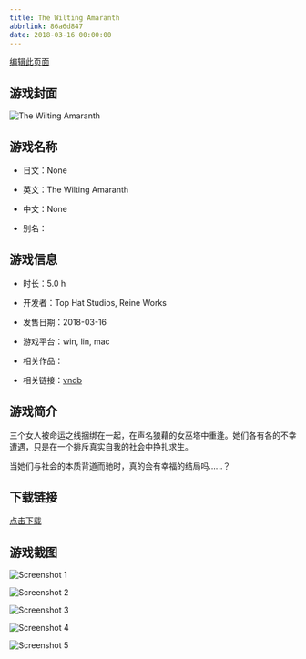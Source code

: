```yaml
---
title: The Wilting Amaranth
abbrlink: 86a6d847
date: 2018-03-16 00:00:00
---
```

[编辑此页面](https://github.com/ACG-3/ADV3-source/blob/main/source/_posts/games/The%20Wilting%20Amaranth.md)

## 游戏封面

![The Wilting Amaranth](https://pan.timero.xyz/d/onedrive/img_lib_001/The%20Wilting%20Amaranth_cover.avif)


## 游戏名称

- 日文：None
- 英文：The Wilting Amaranth
- 中文：None

- 别名：


## 游戏信息

- 时长：5.0 h
- 开发者：Top Hat Studios, Reine Works
- 发售日期：2018-03-16
- 游戏平台：win, lin, mac
- 相关作品：

- 相关链接：[vndb](https://vndb.org/v22305)


## 游戏简介

三个女人被命运之线捆绑在一起，在声名狼藉的女巫塔中重逢。她们各有各的不幸遭遇，只是在一个排斥真实自我的社会中挣扎求生。

当她们与社会的本质背道而驰时，真的会有幸福的结局吗......？




## 下载链接

[点击下载](https://pan.timero.xyz/onedrive/adv_lib_001/The%20Wilting%20Amaranth)


## 游戏截图


![Screenshot 1](https://pan.timero.xyz/d/onedrive/img_lib_001/The%20Wilting%20Amaranth_Screenshot_1.avif)

![Screenshot 2](https://pan.timero.xyz/d/onedrive/img_lib_001/The%20Wilting%20Amaranth_Screenshot_2.avif)

![Screenshot 3](https://pan.timero.xyz/d/onedrive/img_lib_001/The%20Wilting%20Amaranth_Screenshot_3.avif)

![Screenshot 4](https://pan.timero.xyz/d/onedrive/img_lib_001/The%20Wilting%20Amaranth_Screenshot_4.avif)

![Screenshot 5](https://pan.timero.xyz/d/onedrive/img_lib_001/The%20Wilting%20Amaranth_Screenshot_5.avif)

